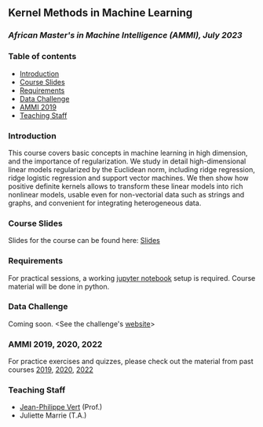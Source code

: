 Kernel Methods in Machine Learning
----------------------------------
### *African Master's in Machine Intelligence (AMMI), July 2023*

### Table of contents

* [Introduction](#introduction)
* [Course Slides](#course-slides)
* [Requirements](#requirements)
* [Data Challenge](#data-challenge)
* [AMMI 2019](#ammi-2019)
* [Teaching Staff](#teaching-staff)

### Introduction

This course covers basic concepts in machine learning in high dimension, and the importance of regularization.
We study in detail high-dimensional linear models regularized by the Euclidean norm, including ridge regression, ridge logistic regression and support vector machines.
We then show how positive definite kernels allows to transform these linear models into rich nonlinear models, usable even for non-vectorial data such as strings and graphs, and convenient for integrating heterogeneous data.

### Course Slides

Slides for the course can be found here: [Slides](http://members.cbio.mines-paristech.fr/~jvert/svn/kernelcourse/slides/ammi2020/ammi2020.pdf)

### Requirements

For practical sessions, a working [jupyter notebook](https://jupyter.org/install) setup is required. Course material will be done in python.

### Data Challenge

Coming soon.
<See the challenge's [website](https://www.kaggle.com/competitions/kernel-methods-ammi-2023/data)>

### AMMI 2019, 2020, 2022

For practice exercises and quizzes, please check out the material from past courses [2019](http://members.cbio.mines-paristech.fr/~jvert/svn/kernelcourse/course/2019ammi/index.html), [2020](https://github.com/rmenegaux/kernels-AMMI-2020/), [2022](https://github.com/rmenegaux/kernels-AMMI-2022/)

### Teaching Staff
- [Jean-Philippe Vert](http://cbio.mines-paristech.fr/~jvert) (Prof.)
- Juliette Marrie (T.A.)
